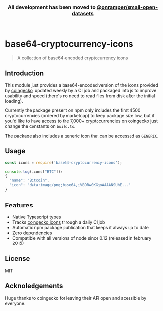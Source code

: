 <h3 align="center">All development has been moved to <a href="https://github.com/onramper/small-open-datasets">@onramper/small-open-datasets</a></h3>
<br>

# base64-cryptocurrency-icons
> A collection of base64-encoded cryptocurrency icons

## Introduction
This module just provides a base64-encoded version of the icons provided by [coingecko](https://www.coingecko.com/), updated weekly by a CI job and packaged into js to improve usability and speed (there's no need to read files from disk after the initial loading).

Currently the package present on npm only includes the first 4500 cryptocurrencies (ordered by marketcap) to keep package size low, but if you'd like to have access to the 7,000+ cryptocurrencies on coingecko just change the constants on `build.ts`.

The package also includes a generic icon that can be accessed as `GENERIC`.

## Usage
```js
const icons = require('base64-cryptocurrency-icons');

console.log(icons["BTC"]);
{
  "name": "Bitcoin",
  "icon": "data:image/png;base64,iVBORw0KGgoAAAANSUhE..."
}
```

## Features
- Native Typescript types
- Tracks [coingecko icons](https://coingecko.com/) through a daily CI job
- Automatic npm package publication that keeps it always up to date
- Zero dependencies
- Compatible with all versions of node since 0.12 (released in february 2015)

## License
MIT

## Acknoledgements
Huge thanks to coingecko for leaving their API open and acessible by everyone.
